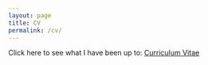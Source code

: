 ```yaml
---
layout: page
title: CV
permalink: /cv/
---
```


Click here to see what I have been up to:
[Curriculum Vitae](https://www.dropbox.com/s/dq552s1vmcvba7g/CV_Usman_Ghaus_v2.pdf?dl=0)
